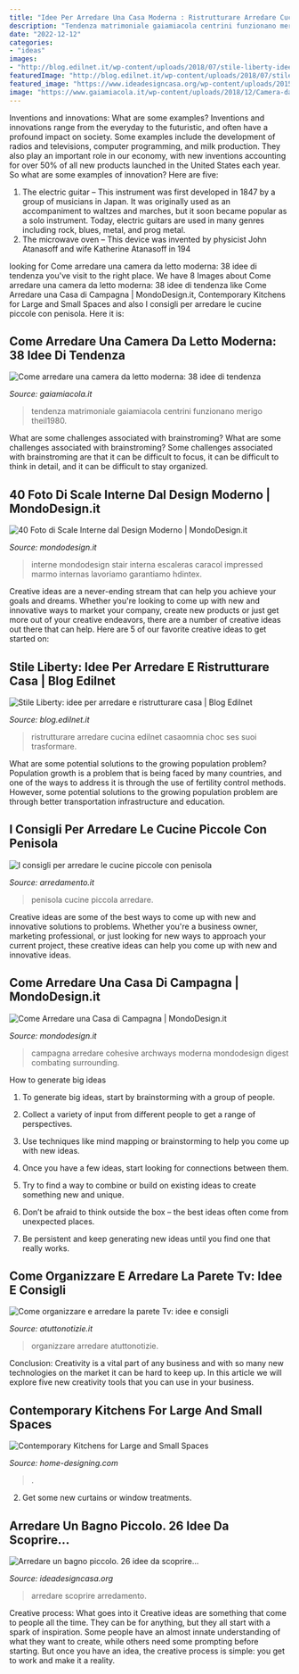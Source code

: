 ```yaml
---
title: "Idee Per Arredare Una Casa Moderna : Ristrutturare Arredare Cucina Edilnet Casaomnia Choc Ses Suoi Trasformare"
description: "Tendenza matrimoniale gaiamiacola centrini funzionano merigo theil1980"
date: "2022-12-12"
categories:
- "ideas"
images:
- "http://blog.edilnet.it/wp-content/uploads/2018/07/stile-liberty-idee-per-arredare-e-ristrutturare-casa.jpg"
featuredImage: "http://blog.edilnet.it/wp-content/uploads/2018/07/stile-liberty-idee-per-arredare-e-ristrutturare-casa.jpg"
featured_image: "https://www.ideadesigncasa.org/wp-content/uploads/2015/09/idee-per-arredare-un-bagno-piccolo-24.jpg"
image: "https://www.gaiamiacola.it/wp-content/uploads/2018/12/Camera-da-Letto-Contemporanea-5.jpg"
---
```



Inventions and innovations: What are some examples?
Inventions and innovations range from the everyday to the futuristic, and often have a profound impact on society. Some examples include the development of radios and televisions, computer programming, and milk production. They also play an important role in our economy, with new inventions accounting for over 50% of all new products launched in the United States each year. So what are some examples of innovation? Here are five: 
1) The electric guitar – This instrument was first developed in 1847 by a group of musicians in Japan. It was originally used as an accompaniment to waltzes and marches, but it soon became popular as a solo instrument. Today, electric guitars are used in many genres including rock, blues, metal, and prog metal. 
2) The microwave oven – This device was invented by physicist John Atanasoff and wife Katherine Atanasoff in 194
	

		
looking for Come arredare una camera da letto moderna: 38 idee di tendenza you've visit to the right place. We have 8 Images about Come arredare una camera da letto moderna: 38 idee di tendenza like Come Arredare una Casa di Campagna | MondoDesign.it, Contemporary Kitchens for Large and Small Spaces and also I consigli per arredare le cucine piccole con penisola. Here it is:
		
    
## Come Arredare Una Camera Da Letto Moderna: 38 Idee Di Tendenza

<img loading=lazy src="https://www.gaiamiacola.it/wp-content/uploads/2018/12/Camera-da-Letto-Contemporanea-5.jpg" onerror="this.onerror=null;this.src='https://tse1.mm.bing.net/th?id=OIP.UnGqbakIYWG6IWGRtaDNswHaEV&amp;pid=15.1';" alt="Come arredare una camera da letto moderna: 38 idee di tendenza">

_Source: gaiamiacola.it_

>tendenza matrimoniale gaiamiacola centrini funzionano merigo theil1980. 

	

What are some challenges associated with brainstroming?
What are some challenges associated with brainstroming?
Some challenges associated with brainstroming are that it can be difficult to focus, it can be difficult to think in detail, and it can be difficult to stay organized.

    
## 40 Foto Di Scale Interne Dal Design Moderno | MondoDesign.it

<img loading=lazy src="http://mondodesign.it/wp-content/uploads/2014/11/Scale-Interne-Design-Moderno-28.jpg" onerror="this.onerror=null;this.src='https://tse3.mm.bing.net/th?id=OIP.V65vgNkRSNk_lHEzm7V0zwHaLF&amp;pid=15.1';" alt="40 Foto di Scale Interne dal Design Moderno | MondoDesign.it">

_Source: mondodesign.it_

>interne mondodesign stair interna escaleras caracol impressed marmo internas lavoriamo garantiamo hdintex. 

	

Creative ideas are a never-ending stream that can help you achieve your goals and dreams. Whether you're looking to come up with new and innovative ways to market your company, create new products or just get more out of your creative endeavors, there are a number of creative ideas out there that can help. Here are 5 of our favorite creative ideas to get started on: 

    
## Stile Liberty: Idee Per Arredare E Ristrutturare Casa | Blog Edilnet

<img loading=lazy src="http://blog.edilnet.it/wp-content/uploads/2018/07/stile-liberty-idee-per-arredare-e-ristrutturare-casa.jpg" onerror="this.onerror=null;this.src='https://tse1.mm.bing.net/th?id=OIP.zzxMZTK1DZ0315UX6hbYGgHaDy&amp;pid=15.1';" alt="Stile Liberty: idee per arredare e ristrutturare casa | Blog Edilnet">

_Source: blog.edilnet.it_

>ristrutturare arredare cucina edilnet casaomnia choc ses suoi trasformare. 

	

What are some potential solutions to the growing population problem?
Population growth is a problem that is being faced by many countries, and one of the ways to address it is through the use of fertility control methods. However, some potential solutions to the growing population problem are through better transportation infrastructure and education.

    
## I Consigli Per Arredare Le Cucine Piccole Con Penisola

<img loading=lazy src="https://www.arredamento.it/452/img/cucine-con-penisola.asp_Oit_281955.jpg" onerror="this.onerror=null;this.src='https://tse1.mm.bing.net/th?id=OIP.2YO88DDVw054S29l8RR8IwHaFj&amp;pid=15.1';" alt="I consigli per arredare le cucine piccole con penisola">

_Source: arredamento.it_

>penisola cucine piccola arredare. 

	

Creative ideas are some of the best ways to come up with new and innovative solutions to problems. Whether you're a business owner, marketing professional, or just looking for new ways to approach your current project, these creative ideas can help you come up with new and innovative ideas.

    
## Come Arredare Una Casa Di Campagna | MondoDesign.it

<img loading=lazy src="https://mondodesign.it/wp-content/uploads/2020/08/Arredamento-Casa-Campagna-Moderna-16.jpg" onerror="this.onerror=null;this.src='https://tse2.mm.bing.net/th?id=OIP.CgL-lxfeUYLmC1Em9KRIcwHaJ3&amp;pid=15.1';" alt="Come Arredare una Casa di Campagna | MondoDesign.it">

_Source: mondodesign.it_

>campagna arredare cohesive archways moderna mondodesign digest combating surrounding. 

	

How to generate big ideas
1. To generate big ideas, start by brainstorming with a group of people.
2. Collect a variety of input from different people to get a range of perspectives.

3. Use techniques like mind mapping or brainstorming to help you come up with new ideas.

4. Once you have a few ideas, start looking for connections between them.
5. Try to find a way to combine or build on existing ideas to create something new and unique.
6. Don’t be afraid to think outside the box – the best ideas often come from unexpected places.
7. Be persistent and keep generating new ideas until you find one that really works.

    
## Come Organizzare E Arredare La Parete Tv: Idee E Consigli

<img loading=lazy src="https://u6h6f6u3.rocketcdn.me/wp-content/uploads/2020/06/Come-organizzare-e-arredare-la-parete-Tv-idee-e-consigli.jpg" onerror="this.onerror=null;this.src='https://tse4.mm.bing.net/th?id=OIP.d2EGQehRyzC_YpLhP2zxmgHaE8&amp;pid=15.1';" alt="Come organizzare e arredare la parete Tv: idee e consigli">

_Source: atuttonotizie.it_

>organizzare arredare atuttonotizie. 

	

Conclusion:
Creativity is a vital part of any business and with so many new technologies on the market it can be hard to keep up. In this article we will explore five new creativity tools that you can use in your business.

    
## Contemporary Kitchens For Large And Small Spaces

<img loading=lazy src="http://cdn.home-designing.com/wp-content/uploads/2013/08/modern-kitchen-and-living-room-space-17.jpg" onerror="this.onerror=null;this.src='https://tse3.mm.bing.net/th?id=OIP.QbO-ky_LeaxL_CiIXaHevAHaEK&amp;pid=15.1';" alt="Contemporary Kitchens for Large and Small Spaces">

_Source: home-designing.com_

>. 

	

2. Get some new curtains or window treatments.

    
## Arredare Un Bagno Piccolo. 26 Idee Da Scoprire...

<img loading=lazy src="https://www.ideadesigncasa.org/wp-content/uploads/2015/09/idee-per-arredare-un-bagno-piccolo-24.jpg" onerror="this.onerror=null;this.src='https://tse4.mm.bing.net/th?id=OIP.j3wWMDHTEFeIesbqU4gikwHaJ3&amp;pid=15.1';" alt="Arredare un bagno piccolo. 26 idee da scoprire...">

_Source: ideadesigncasa.org_

>arredare scoprire arredamento. 

	

Creative process: What goes into it
Creative ideas are something that come to people all the time. They can be for anything, but they all start with a spark of inspiration. Some people have an almost innate understanding of what they want to create, while others need some prompting before starting. But once you have an idea, the creative process is simple: you get to work and make it a reality.

